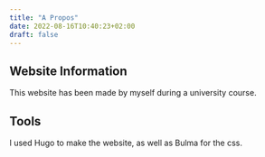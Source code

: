 ```yaml
---
title: "A Propos"
date: 2022-08-16T10:40:23+02:00
draft: false
---
```


## Website Information

This website has been made by myself during a university course.

## Tools

I used Hugo to make the website, as well as Bulma for the css.

